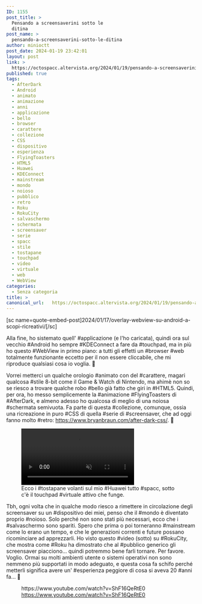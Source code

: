 ```yaml
---
ID: 1155
post_title: >
  Pensando a screensaverini sotto le
  ditina
post_name: >
  pensando-a-screensaverini-sotto-le-ditina
author: minioctt
post_date: 2024-01-19 23:42:01
layout: post
link: >
  https://octospacc.altervista.org/2024/01/19/pensando-a-screensaverini-sotto-le-ditina/
published: true
tags:
  - AfterDark
  - Android
  - animato
  - animazione
  - anni
  - applicazione
  - bello
  - browser
  - carattere
  - collezione
  - CSS
  - dispositivo
  - esperienza
  - FlyingToasters
  - HTML5
  - Huawei
  - KDEConnect
  - mainstream
  - mondo
  - noioso
  - pubblico
  - retro
  - Roku
  - RokuCity
  - salvaschermo
  - schermata
  - screensaver
  - serie
  - spacc
  - stile
  - tostapane
  - touchpad
  - video
  - virtuale
  - web
  - WebView
categories:
  - Senza categoria
title: >
canonical_url:   https://octospacc.altervista.org/2024/01/19/pensando-a-screensaverini-sotto-le-ditina/
---
```

<!-- wp:paragraph -->
<p>[sc name=quote-embed-post]2024/01/17/overlay-webview-su-android-a-scopi-ricreativi/[/sc]</p>
<!-- /wp:paragraph -->

<!-- wp:paragraph -->
<p>Alla fine, ho sistemato quell' #applicazione (e l'ho caricata), quindi ora sul vecchio #Android ho sempre #KDEConnect a fare da #touchpad, ma in più ho questo #WebView in primo piano: a tutti gli effetti un #browser #web totalmente funzionante eccetto per il non essere cliccabile, che mi riproduce qualsiasi cosa io voglia. 🤭️</p>
<!-- /wp:paragraph -->

<!-- wp:paragraph -->
<p>Vorrei metterci un qualche orologio #animato con del #carattere, magari qualcosa #stile 8-bit come il Game &amp; Watch di Nintendo, ma ahimè non so se riesco a trovare qualche robo #bello già fatto che giri in #HTML5. Quindi, per ora, ho messo semplicemente la #animazione #FlyingToasters di #AfterDark, e almeno adesso ho qualcosa di meglio di una noiosa #schermata semivuota. Fa parte di questa #collezione, comunque, ossia una ricreazione in puro #CSS di quella #serie di #screensaver, che ad oggi fanno molto #retro: <a href="https://www.bryanbraun.com/after-dark-css/">https://www.bryanbraun.com/after-dark-css/</a>. 💌️</p>
<!-- /wp:paragraph -->

<!-- wp:paragraph -->
<p></p>
<!-- /wp:paragraph -->

<!-- wp:video {"id":1156} -->
<figure class="wp-block-video"><video controls muted src="{{site.cdnurl}}/assets/uploads/2024/01/VID_2024-01-19-23-20-17-561.mp4"></video><figcaption class="wp-element-caption">Ecco i #tostapane volanti sul mio #Huawei tutto #spacc, sotto c'è il touchpad #virtuale attivo che funge.</figcaption></figure>
<!-- /wp:video -->

<!-- wp:paragraph -->
<p></p>
<!-- /wp:paragraph -->

<!-- wp:paragraph -->
<p>Tbh, ogni volta che in qualche modo riesco a rimettere in circolazione degli screensaver su un #dispositivo dei miei, penso che il #mondo è diventato proprio #noioso. Solo perché non sono stati più necessari, ecco che i #salvaschermo sono spariti. Spero che prima o poi torneranno #mainstream come lo erano un tempo, e che le generazioni correnti e future possano ricominciare ad apprezzarli. Ho visto questo #video (sotto) su #RokuCity, che mostra come #Roku ha dimostrato che al #pubblico generico gli screensaver piacciono... quindi potremmo bene farli tornare. Per favore. Voglio. Ormai su molti ambienti utente o sistemi operativi non sono nemmeno più supportati in modo adeguato, e questa cosa fa schifo perché metterli significa avere un' #esperienza peggiore di cosa si aveva 20 #anni fa... 🙏️</p>
<!-- /wp:paragraph -->

<!-- wp:paragraph -->
<p></p>
<!-- /wp:paragraph -->

<!-- wp:embed {"url":"https://www.youtube.com/watch?v=ShF16QeRtE0","type":"video","providerNameSlug":"youtube","responsive":true,"className":"wp-embed-aspect-16-9 wp-has-aspect-ratio"} -->
<figure class="wp-block-embed is-type-video is-provider-youtube wp-block-embed-youtube wp-embed-aspect-16-9 wp-has-aspect-ratio"><div class="wp-block-embed__wrapper">
https://www.youtube.com/watch?v=ShF16QeRtE0
</div><figcaption class="wp-element-caption"><a href="https://www.youtube.com/watch?v=ShF16QeRtE0">https://www.youtube.com/watch?v=ShF16QeRtE0</a></figcaption></figure>
<!-- /wp:embed -->